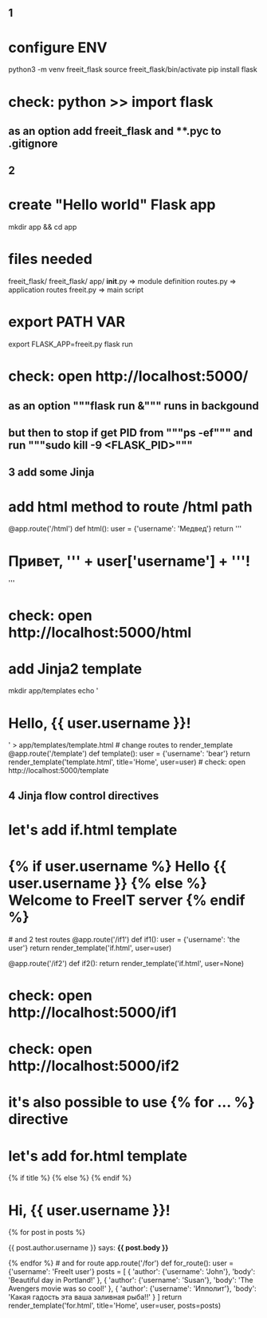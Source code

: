 ## 1
# configure ENV
python3 -m venv freeit_flask
source freeit_flask/bin/activate
pip install flask
# check: python >> import flask

## as an option add freeit_flask and **.pyc to .gitignore


## 2
# create "Hello world" Flask app
mkdir app && cd app
# files needed
freeit_flask/
  freeit_flask/
  app/
    __init__.py => module definition
    routes.py => application routes
  freeit.py => main script
# export PATH VAR
export FLASK_APP=freeit.py
flask run
# check: open http://localhost:5000/

## as an option """flask run &""" runs in backgound
## but then to stop if get PID from """ps -ef""" and run """sudo kill -9 <FLASK_PID>"""


## 3 add some Jinja
# add html method to route /html path
@app.route('/html')
def html():
    user = {'username': 'Медвед'}
    return '''
        <html>
            <head>
                <title>Home Page - Microblog</title>
            </head>
            <body>
                <h1>Привет, ''' + user['username'] + '''!</h1>
            </body>
        </html>'''
# check: open http://localhost:5000/html

# add Jinja2 template
mkdir app/templates
echo '<html>
    <head>
        <title>{{ title }} - Microblog</title>
    </head>
    <body>
        <h1>Hello, {{ user.username }}!</h1>
    </body>
</html>' > app/templates/template.html
# change routes to render_template
@app.route('/template')
def template():
    user = {'username': 'bear'}
    return render_template('template.html', title='Home', user=user)
# check: open http://localhost:5000/template


## 4 Jinja flow control directives
# let's add if.html template
<html>
    <body>
        <h1>
          {% if user.username %}
            Hello {{ user.username }}
          {% else %}
            Welcome to FreeIT server
          {% endif %}
        </h1>
    </body>
</html>
# and 2 test routes
@app.route('/if1')
def if1():
    user = {'username': 'the user'}
    return render_template('if.html', user=user)

@app.route('/if2')
def if2():
    return render_template('if.html', user=None)
# check: open http://localhost:5000/if1
# check: open http://localhost:5000/if2

# it's also possible to use {% for ... %} directive
# let's add for.html template
<html>
    <head>
        {% if title %}
        <title>{{ title }} - Microblog</title>
        {% else %}
        <title>Welcome to Microblog</title>
        {% endif %}
    </head>
    <body>
        <h1>Hi, {{ user.username }}!</h1>
        {% for post in posts %}
        <div><p>{{ post.author.username }} says: <b>{{ post.body }}</b></p></div>
        {% endfor %}
    </body>
</html>
# and for route
app.route('/for')
def for_route():
    user = {'username': 'FreeIt user'}
    posts = [
        {
            'author': {'username': 'John'},
            'body': 'Beautiful day in Portland!'
        },
        {
            'author': {'username': 'Susan'},
            'body': 'The Avengers movie was so cool!'
        },
        {
            'author': {'username': 'Ипполит'},
            'body': 'Какая гадость эта ваша заливная рыба!!'
        }
    ]
    return render_template('for.html', title='Home', user=user, posts=posts)
